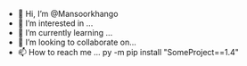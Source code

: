 - 👋 Hi, I’m @Mansoorkhango
- 👀 I’m interested in ...
- 🌱 I’m currently learning ...
- 💞️ I’m looking to collaborate on...
- 📫 How to reach me ...
py -m pip install "SomeProject==1.4"

<!---
Mansoorkhango/Mansoorkhango is a ✨ special ✨ repository because its `README.md` (this file) appears on your GitHub profile.
You can click the Preview link to take a look at your changes.
--->
